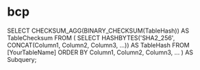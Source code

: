 # bcp

SELECT CHECKSUM_AGG(BINARY_CHECKSUM(TableHash)) AS TableChecksum
FROM (
  SELECT HASHBYTES('SHA2_256', CONCAT(Column1, Column2, Column3, ...)) AS TableHash
  FROM [YourTableName]
  ORDER BY Column1, Column2, Column3, ...
) AS Subquery;
